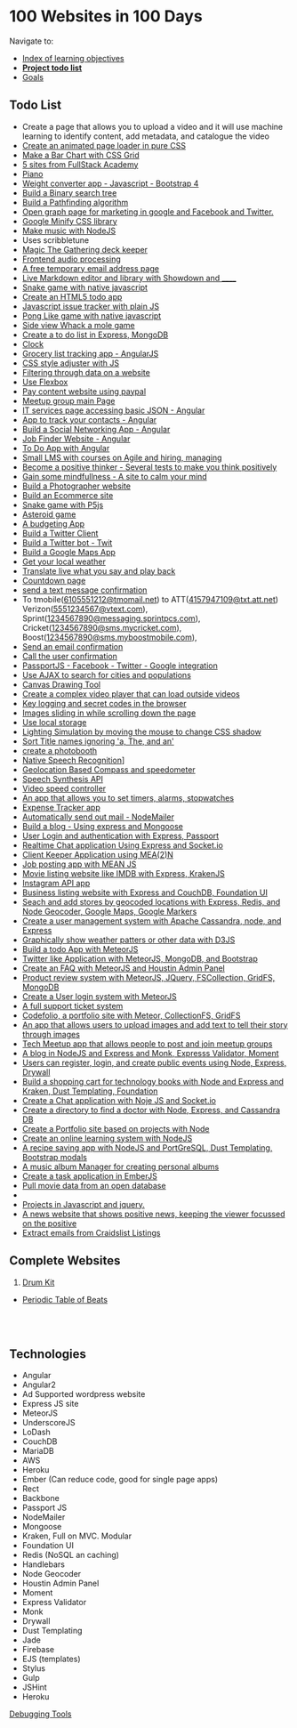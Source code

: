 100 Websites in 100 Days
========================

Navigate to:
* [Index of learning objectives](index.md)
* __[Project todo list](website-todo-list.md)__
* [Goals](goals.md)

Todo List
----------

* Create a page that allows you to upload a video and it will use machine learning to identify content, add metadata, and catalogue the video
* [Create an animated page loader in pure CSS](https://codeburst.io/how-to-create-a-beautiful-animated-loader-with-nothing-but-css-d1962fc5a66c)
* [Make a Bar Chart with CSS Grid](https://css-tricks.com/making-a-bar-chart-with-css-grid/)
* [5 sites from FullStack Academy](https://dash.generalassemb.ly/projects)
* [Piano](http://www.html5piano.ilinov.eu/)
* [Weight converter app - Javascript - Bootstrap 4](https://www.youtube.com/watch?v=7l-ZAuU8TXc)
* [Build a Binary search tree](https://www.youtube.com/watch?v=ZNH0MuQ51m4)
* [Build a Pathfinding algorithm](https://www.youtube.com/watch?v=aKYlikFAV4k)
* [Open graph page for marketing in google and Facebook and Twitter.]()
* [Google Minify CSS library]()
* [Make music with NodeJS](https://www.youtube.com/watch?v=dIiwFzFvsmw)
 * Uses scribbletune
* [Magic The Gathering deck keeper](https://github.com/MagicTheGathering/mtg-sdk-javascript)
* [Frontend audio processing](https://davidwalsh.name/web-audio-api)
* [A free temporary email address page](https://temp-mail.org/en)
* [Live Markdown editor and library with Showdown and ____](http://showdownjs.github.io/demo/)
* [Snake game with native javascript](https://www.youtube.com/watch?v=uU5YPIvJ24Y)
* [Create an HTML5 todo app](https://www.eduonix.com/dashboard/Learn-HTML5-Mobile-Todo-App)
* [Javascript issue tracker with plain JS](https://www.youtube.com/watch?v=NYq9J-Eur9U)
* [Pong Like game with native javascript](https://www.udemy.com/code-your-first-game/learn/v4/overview)
* [Side view Whack a mole game](https://www.youtube.com/watch?v=B4jGVBz7P9M&t=968s)
* [Create a to do list in Express, MongoDB](https://stackskills.com/courses/projects-using-expressjs/lectures/390526)
* [Clock](https://javascript30.com/account/access/593deae2168fa672793b9db5/view/e36b397132)
* [Grocery list tracking app - AngularJS](https://code.tutsplus.com/tutorials/creating-a-grocery-list-manager-using-angular-part-1-add-display-items--cms-28586)
* [CSS style adjuster with JS](https://javascript30.com/account/access/593deae2168fa672793b9db5/view/7d393d4398)
* [Filtering through data on a website](https://javascript30.com/account/access/593deae2168fa672793b9db5/view/3dabaeb847)
* [Use Flexbox](http://flexbox.io)
* [Pay content website using paypal]()
* [Meetup group main Page]()
* [IT services page accessing basic JSON - Angular](https://stackskills.com/courses/learn-angularjs-building-projects/lectures/257826)
* [App to track your contacts - Angular](https://stackskills.com/courses/learn-angularjs-building-projects/lectures/257851)
* [Build a Social Networking App - Angular](https://stackskills.com/courses/learn-angularjs-building-projects/lectures/257857)
* [Job Finder Website - Angular](https://stackskills.com/courses/learn-angularjs-building-projects/lectures/257878)
* [To Do App with Angular](https://www.eduonix.com/dashboard/learn-mean-stack-by-building-a-todo-app)
* [Small LMS with courses on Agile and hiring, managing]()
* [Become a positive thinker - Several tests to make you think positively]()
* [Gain some mindfullness - A site to calm your mind]()
* [Build a Photographer website]()
* [Build an Ecommerce site](https://www.eduonix.com/dashboard/Learn-How-to-Build-Ecommerce-Website-From-Scratch)
* [Snake game with P5js](https://www.youtube.com/watch?v=AaGK-fj-BAM)
* [Asteroid game](https://www.youtube.com/watch?v=tux1DQ4Sp3A)
* [A budgeting App]()
* [Build a Twitter Client]()
* [Build a Twitter bot - Twit](https://www.youtube.com/watch?v=s70-Vsud9Vk)
* [Build a Google Maps App]()
* [Get your local weather]()
* [Translate live what you say and play back](https://speechlogger.appspot.com/en/)
* [Countdown page]()
* [send a text message confirmation](https://www.digitaltrends.com/mobile/how-to-send-e-mail-to-sms-text/)
 * To tmobile(6105551212@tmomail.net) to ATT(4157947109@txt.att.net) Verizon(5551234567@vtext.com), Sprint(1234567890@messaging.sprintpcs.com), Cricket(1234567890@sms.mycricket.com), Boost(1234567890@sms.myboostmobile.com),
* [Send an email confirmation]()
* [Call the user confirmation]()
* [PassportJS - Facebook - Twitter - Google integration](https://github.com/jaredhanson/passport)
* [Use AJAX to search for cities and populations](https://javascript30.com/account/access/593deae2168fa672793b9db5/view/52274a9855)
* [Canvas Drawing Tool](https://javascript30.com/account/access/593deae2168fa672793b9db5/view/8d28c22461)
* [Create a complex video player that can load outside videos](https://javascript30.com/account/access/593deae2168fa672793b9db5/view/25a2e75e68)
* [Key logging and secret codes in the browser](https://javascript30.com/account/access/593deae2168fa672793b9db5/view/8c9923be54)
* [Images sliding in while scrolling down the page](https://javascript30.com/account/access/593deae2168fa672793b9db5/view/6595d1f7b7)
* [Use local storage](https://javascript30.com/account/access/593deae2168fa672793b9db5/view/e3ba3f1664)
* [Lighting Simulation by moving the mouse to change CSS shadow](https://javascript30.com/account/access/593deae2168fa672793b9db5/view/a11ddf2e44)
* [Sort Title names ignoring 'a, The, and an'](https://javascript30.com/account/access/593deae2168fa672793b9db5/view/6e77c04184)
* [create a photobooth](https://javascript30.com/account/access/593deae2168fa672793b9db5/view/8e9a6bcf5d)
* [Native Speech Recognition](https://javascript30.com/account/access/593deae2168fa672793b9db5/view/ccec0bfef9)]
* [Geolocation Based Compass and speedometer](https://javascript30.com/account/access/593deae2168fa672793b9db5/view/b002df5963)
* [Speech Synthesis API](https://javascript30.com/account/access/593deae2168fa672793b9db5/view/aedc6b623b)
* [Video speed controller](https://javascript30.com/account/access/593deae2168fa672793b9db5/view/4326c27b6c)
* [An app that allows you to set timers, alarms, stopwatches](https://javascript30.com/account/access/593deae2168fa672793b9db5/view/3443096650)
* [Expense Tracker app](https://stackskills.com/courses/angularjs-tutorial/lectures/222900)
* [Automatically send out mail - NodeMailer](https://stackskills.com/courses/projects-using-expressjs/lectures/2132788)
* [Build a blog - Using express and Mongoose](https://stackskills.com/courses/projects-using-expressjs/lectures/391170)
* [User Login and authentication with Express, Passport](https://stackskills.com/courses/projects-using-expressjs/lectures/391170)
* [Realtime Chat application Using Express and Socket.io](https://stackskills.com/courses/projects-using-expressjs/lectures/391492)
* [Client Keeper Application using MEA(2)N](https://stackskills.com/courses/projects-using-expressjs/lectures/391577)
* [Job posting app with MEAN JS](https://stackskills.com/courses/projects-using-expressjs/lectures/391644)
* [Movie listing website like IMDB with Express, KrakenJS](https://stackskills.com/courses/projects-using-expressjs/lectures/391660)
* [Instagram API app](https://stackskills.com/courses/projects-using-expressjs/lectures/391698)
* [Business listing website with Express and CouchDB, Foundation UI](https://stackskills.com/courses/projects-using-expressjs/lectures/2135334)
* [Seach and add stores by geocoded locations with Express, Redis, and Node Geocoder, Google Maps, Google Markers](https://stackskills.com/courses/projects-using-expressjs/lectures/2135364)
* [Create a user management system with Apache Cassandra, node, and Express](https://stackskills.com/courses/learn-apache-cassandra-from-scratch/lectures/134749)
* [Graphically show weather patters or other data with D3JS](https://stackskills.com/courses/enrolled/27216)
* [Build a todo App with MeteorJS](https://stackskills.com/courses/enrolled/22389)
* [Twitter like Application with MeteorJS, MongoDB, and Bootstrap](https://stackskills.com/courses/learn-meteorjs-by-building-10-real-world-projects/lectures/317489)
* [Create an FAQ with MeteorJS and Houstin Admin Panel](https://stackskills.com/courses/learn-meteorjs-by-building-10-real-world-projects/lectures/317499)
* [Product review system with MeteorJS, JQuery, FSCollection, GridFS, MongoDB](https://stackskills.com/courses/learn-meteorjs-by-building-10-real-world-projects/lectures/317522)
* [Create a User login system with MeteorJS](https://stackskills.com/courses/learn-meteorjs-by-building-10-real-world-projects/lectures/317685)
* [A full support ticket system](https://stackskills.com/courses/learn-meteorjs-by-building-10-real-world-projects/lectures/317759)
* [Codefolio, a portfolio site with Meteor, CollectionFS, GridFS](https://stackskills.com/courses/learn-meteorjs-by-building-10-real-world-projects/lectures/317868)
* [An app that allows users to upload images and add text to tell their story through images](https://stackskills.com/courses/learn-meteorjs-by-building-10-real-world-projects/lectures/319501)
* [Tech Meetup app that allows people to post and join meetup groups](https://stackskills.com/courses/learn-meteorjs-by-building-10-real-world-projects/lectures/319548)
* [A blog in NodeJS and Express and Monk, Expresss Validator, Moment](https://stackskills.com/courses/learn-nodejs-by-building-10-projects/lectures/180581)
* [Users can register, login, and create public events using Node, Express, Drywall](https://stackskills.com/courses/learn-nodejs-by-building-10-projects/lectures/180631)
* [Build a shopping cart for technology books with Node and Express and Kraken, Dust Templating, Foundation ](https://stackskills.com/courses/learn-nodejs-by-building-10-projects/lectures/180721)
* [Create a Chat application with Noje JS and Socket.io](https://stackskills.com/courses/learn-nodejs-by-building-10-projects/lectures/180786)
* [Create a directory to find a doctor with Node, Express, and Cassandra DB](https://stackskills.com/courses/learn-nodejs-by-building-10-projects/lectures/180794)
* [Create a Portfolio site based on projects with Node](https://stackskills.com/courses/learn-nodejs-by-building-10-projects/lectures/180830)
* [Create an online learning system with NodeJS](https://stackskills.com/courses/learn-nodejs-by-building-10-projects/lectures/180840)
* [A recipe saving app with NodeJS and PortGreSQL, Dust Templating, Bootstrap modals](https://stackskills.com/courses/learn-nodejs-by-building-10-projects/lectures/932042)
* [A music album Manager for creating personal albums](https://stackskills.com/courses/learn-nodejs-by-building-10-projects/lectures/932059)
* [Create a task application in EmberJS]()
* [Pull movie data from an open database](https://www.udemy.com/the-web-developer-bootcamp/learn/v4/t/lecture/5102540?start=0)
* []()
* [Projects in Javascript and jquery.](https://stackskills.com/courses/enrolled/8903)
* [A news website that shows positive news, keeping the viewer focussed on the positive]()
* [Extract emails from Craidslist Listings](https://www.fullstackacademy.com/blog/fullstack-lessons-1-javascripting-craigslist-for-fun-and-profit)






Complete Websites
-----------------
1. [Drum Kit](https://javascript30.com/account/access/593deae2168fa672793b9db5/view/6cf22385d8)
* [Periodic Table of Beats]()






<br>
<br>


Technologies
------------

- Angular
- Angular2
- Ad Supported wordpress website
- Express JS site
- MeteorJS
- UnderscoreJS
- LoDash
- CouchDB
- MariaDB
- AWS
- Heroku
- Ember (Can reduce code, good for single page apps)
- Rect
- Backbone
- Passport JS
- NodeMailer
- Mongoose
- Kraken, Full on MVC. Modular
- Foundation UI
- Redis (NoSQL an caching)
- Handlebars
- Node Geocoder
- Houstin Admin Panel
- Moment
- Express Validator
- Monk
- Drywall
- Dust Templating
- Jade
- Firebase
- EJS (templates)
- Stylus
- Gulp
- JSHint
- Heroku



[Debugging Tools](https://javascript30.com/account/access/593deae2168fa672793b9db5/view/49ef1c34a5)
